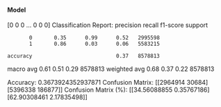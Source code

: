 #### Model
[0 0 0 ... 0 0 0]
Classification Report:
              precision    recall  f1-score   support

           0       0.35      0.99      0.52   2995598
           1       0.86      0.03      0.06   5583215

    accuracy                           0.37   8578813
   macro avg       0.61      0.51      0.29   8578813
weighted avg       0.68      0.37      0.22   8578813

Accuracy: 0.3673924352937871
Confusion Matrix:
[[2964914   30684]
 [5396338  186877]]
Confusion Matrix (%):
[[34.56088855  0.35767186]
 [62.90308461  2.17835498]]
